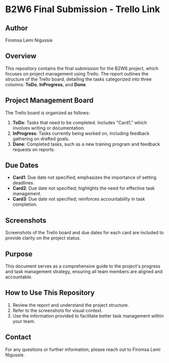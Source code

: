 # B2W6 Final Submission - Trello Link

## Author
Firomsa Lemi Nigussie

## Overview
This repository contains the final submission for the B2W6 project, which focuses on project management using Trello. The report outlines the structure of the Trello board, detailing the tasks categorized into three columns: **ToDo**, **InProgress**, and **Done**.

## Project Management Board
The Trello board is organized as follows:

1. **ToDo**: Tasks that need to be completed. Includes "Card1," which involves writing or documentation.
2. **InProgress**: Tasks currently being worked on, including feedback gathering on drafted goals.
3. **Done**: Completed tasks, such as a new training program and feedback requests on reports.

## Due Dates
- **Card1**: Due date not specified; emphasizes the importance of setting deadlines.
- **Card2**: Due date not specified; highlights the need for effective task management.
- **Card3**: Due date not specified; reinforces accountability in task completion.

## Screenshots
Screenshots of the Trello board and due dates for each card are included to provide clarity on the project status.

## Purpose
This document serves as a comprehensive guide to the project's progress and task management strategy, ensuring all team members are aligned and accountable.

## How to Use This Repository
1. Review the report and understand the project structure.
2. Refer to the screenshots for visual context.
3. Use the information provided to facilitate better task management within your team.

## Contact
For any questions or further information, please reach out to Firomsa Lemi Nigussie.
